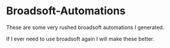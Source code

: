 # Broadsoft-Automations


These are some very rushed broadsoft automations I generated.

If I ever need to use broadsoft again I will make these better.

